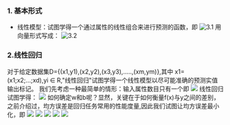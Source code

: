 ### 1. 基本形式
* 线性模型：试图学得一个通过属性的线性组合来进行预测的函数，即
![3.1](https://upload-images.jianshu.io/upload_images/12637001-d7807397ddc036eb.png?imageMogr2/auto-orient/strip%7CimageView2/2/w/300)
用向量形式写成：
![3.2](https://upload-images.jianshu.io/upload_images/12637001-be87e08e66054328.png?imageMogr2/auto-orient/strip%7CimageView2/2/w/200)

### 2.线性回归
对于给定数据集D={(x1,y1),(x2,y2),(x3,y3),.....,(xm,ym)},其中 x1=(x1;x2;...;xd),yi ∈ R,"线性回归"试图学得一个线性模型以尽可能准确的预测实值输出标记。
我们先考虑一种最简单的情形：输入属性数目只有一个即
![](https://upload-images.jianshu.io/upload_images/12637001-8947099a7f237062.png?imageMogr2/auto-orient/strip%7CimageView2/2/w/300)
线性回归试图学得：
![](https://upload-images.jianshu.io/upload_images/12637001-51b99e11ad29c35b.png?imageMogr2/auto-orient/strip%7CimageView2/2/w/300)
如何确定w和b呢？显然，关键在于如何衡量f(x)与y之间的差别，之前介绍过，均方误差是回归任务常用的性能度量,因此我们试图让均方误差最小化，即
![](https://upload-images.jianshu.io/upload_images/12637001-fdcbe6522360bf1f.png?imageMogr2/auto-orient/strip%7CimageView2/2/w/600)
![](https://upload-images.jianshu.io/upload_images/12637001-2c01d15484f6139b.png?imageMogr2/auto-orient/strip%7CimageView2/2/w/1240)
![](https://upload-images.jianshu.io/upload_images/12637001-304a9fd4c6027030.png?imageMogr2/auto-orient/strip%7CimageView2/2/w/1240)
![](https://upload-images.jianshu.io/upload_images/12637001-7e6a55b5a73dc64f.png?imageMogr2/auto-orient/strip%7CimageView2/2/w/1240)
![](https://upload-images.jianshu.io/upload_images/12637001-bbf5519f9d441481.png?imageMogr2/auto-orient/strip%7CimageView2/2/w/1240)






                                                
